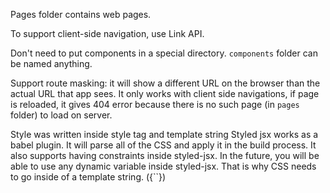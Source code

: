 Pages folder contains web pages.

To support client-side navigation, use Link API.

Don't need to put components in a special directory. `components` folder can be named anything.

Support route masking: it will show a different URL on the browser than the actual URL that app sees. It only works with client side navigations, if page is reloaded, it gives 404 error because there is no such page (in `pages` folder) to load on server.

Style was written inside style tag and template string
Styled jsx works as a babel plugin. It will parse all of the CSS and apply it in the build process.
It also supports having constraints inside styled-jsx. In the future, you will be able to use any dynamic variable inside styled-jsx. That is why CSS needs to go inside of a template string. ({``})